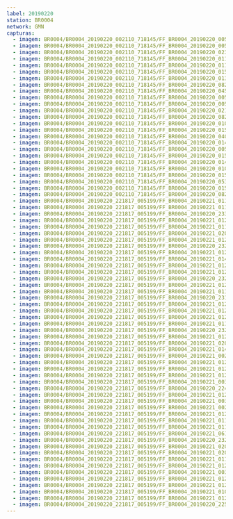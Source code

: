 ```yaml
---
label: 20190220
station: BR0004
network: GMN
capturas:
  - imagem: BR0004/BR0004_20190220_002110_718145/FF_BR0004_20190220_005701_588_0042496.fits_maxpixel.jpg
  - imagem: BR0004/BR0004_20190220_002110_718145/FF_BR0004_20190220_005636_032_0041984.fits_maxpixel.jpg
  - imagem: BR0004/BR0004_20190220_002110_718145/FF_BR0004_20190220_023231_141_0156672.fits_maxpixel.jpg
  - imagem: BR0004/BR0004_20190220_002110_718145/FF_BR0004_20190220_011225_138_0060928.fits_maxpixel.jpg
  - imagem: BR0004/BR0004_20190220_002110_718145/FF_BR0004_20190220_011003_762_0058112.fits_maxpixel.jpg
  - imagem: BR0004/BR0004_20190220_002110_718145/FF_BR0004_20190220_015620_077_0113408.fits_maxpixel.jpg
  - imagem: BR0004/BR0004_20190220_002110_718145/FF_BR0004_20190220_013312_850_0085760.fits_maxpixel.jpg
  - imagem: BR0004/BR0004_20190220_002110_718145/FF_BR0004_20190220_082043_287_0572928.fits_maxpixel.jpg
  - imagem: BR0004/BR0004_20190220_002110_718145/FF_BR0004_20190220_045402_752_0325888.fits_maxpixel.jpg
  - imagem: BR0004/BR0004_20190220_002110_718145/FF_BR0004_20190220_005506_069_0040192.fits_maxpixel.jpg
  - imagem: BR0004/BR0004_20190220_002110_718145/FF_BR0004_20190220_005453_249_0039936.fits_maxpixel.jpg
  - imagem: BR0004/BR0004_20190220_002110_718145/FF_BR0004_20190220_021732_592_0138752.fits_maxpixel.jpg
  - imagem: BR0004/BR0004_20190220_002110_718145/FF_BR0004_20190220_082056_110_0573184.fits_maxpixel.jpg
  - imagem: BR0004/BR0004_20190220_002110_718145/FF_BR0004_20190220_010625_584_0053760.fits_maxpixel.jpg
  - imagem: BR0004/BR0004_20190220_002110_718145/FF_BR0004_20190220_015450_220_0111616.fits_maxpixel.jpg
  - imagem: BR0004/BR0004_20190220_002110_718145/FF_BR0004_20190220_040907_180_0272128.fits_maxpixel.jpg
  - imagem: BR0004/BR0004_20190220_002110_718145/FF_BR0004_20190220_014903_787_0104704.fits_maxpixel.jpg
  - imagem: BR0004/BR0004_20190220_002110_718145/FF_BR0004_20190220_005648_780_0042240.fits_maxpixel.jpg
  - imagem: BR0004/BR0004_20190220_002110_718145/FF_BR0004_20190220_015203_387_0108288.fits_maxpixel.jpg
  - imagem: BR0004/BR0004_20190220_002110_718145/FF_BR0004_20190220_014550_916_0100864.fits_maxpixel.jpg
  - imagem: BR0004/BR0004_20190220_002110_718145/FF_BR0004_20190220_010651_203_0054272.fits_maxpixel.jpg
  - imagem: BR0004/BR0004_20190220_002110_718145/FF_BR0004_20190220_015254_760_0109312.fits_maxpixel.jpg
  - imagem: BR0004/BR0004_20190220_002110_718145/FF_BR0004_20190220_053210_589_0371456.fits_maxpixel.jpg
  - imagem: BR0004/BR0004_20190220_002110_718145/FF_BR0004_20190220_015307_607_0109568.fits_maxpixel.jpg
  - imagem: BR0004/BR0004_20190220_002110_718145/FF_BR0004_20190220_082108_957_0573440.fits_maxpixel.jpg
  - imagem: BR0004/BR0004_20190220_221817_005199/FF_BR0004_20190221_011857_878_0216064.fits_maxpixel.jpg
  - imagem: BR0004/BR0004_20190220_221817_005199/FF_BR0004_20190221_011923_478_0216576.fits_maxpixel.jpg
  - imagem: BR0004/BR0004_20190220_221817_005199/FF_BR0004_20190220_233427_717_0090880.fits_maxpixel.jpg
  - imagem: BR0004/BR0004_20190220_221817_005199/FF_BR0004_20190221_012314_057_0221184.fits_maxpixel.jpg
  - imagem: BR0004/BR0004_20190220_221817_005199/FF_BR0004_20190221_011936_293_0216832.fits_maxpixel.jpg
  - imagem: BR0004/BR0004_20190220_221817_005199/FF_BR0004_20190221_020128_087_0267008.fits_maxpixel.jpg
  - imagem: BR0004/BR0004_20190220_221817_005199/FF_BR0004_20190221_012001_901_0217344.fits_maxpixel.jpg
  - imagem: BR0004/BR0004_20190220_221817_005199/FF_BR0004_20190220_232555_074_0080640.fits_maxpixel.jpg
  - imagem: BR0004/BR0004_20190220_221817_005199/FF_BR0004_20190221_012326_864_0221440.fits_maxpixel.jpg
  - imagem: BR0004/BR0004_20190220_221817_005199/FF_BR0004_20190221_014202_028_0243712.fits_maxpixel.jpg
  - imagem: BR0004/BR0004_20190220_221817_005199/FF_BR0004_20190221_012144_342_0219392.fits_maxpixel.jpg
  - imagem: BR0004/BR0004_20190220_221817_005199/FF_BR0004_20190221_012248_441_0220672.fits_maxpixel.jpg
  - imagem: BR0004/BR0004_20190220_221817_005199/FF_BR0004_20190220_232542_273_0080384.fits_maxpixel.jpg
  - imagem: BR0004/BR0004_20190220_221817_005199/FF_BR0004_20190221_012027_527_0217856.fits_maxpixel.jpg
  - imagem: BR0004/BR0004_20190220_221817_005199/FF_BR0004_20190221_011832_264_0215552.fits_maxpixel.jpg
  - imagem: BR0004/BR0004_20190220_221817_005199/FF_BR0004_20190220_231605_732_0068864.fits_maxpixel.jpg
  - imagem: BR0004/BR0004_20190220_221817_005199/FF_BR0004_20190221_012339_728_0221696.fits_maxpixel.jpg
  - imagem: BR0004/BR0004_20190220_221817_005199/FF_BR0004_20190221_012040_353_0218112.fits_maxpixel.jpg
  - imagem: BR0004/BR0004_20190220_221817_005199/FF_BR0004_20190221_012235_630_0220416.fits_maxpixel.jpg
  - imagem: BR0004/BR0004_20190220_221817_005199/FF_BR0004_20190221_011910_668_0216320.fits_maxpixel.jpg
  - imagem: BR0004/BR0004_20190220_221817_005199/FF_BR0004_20190220_232451_036_0079360.fits_maxpixel.jpg
  - imagem: BR0004/BR0004_20190220_221817_005199/FF_BR0004_20190221_012014_717_0217600.fits_maxpixel.jpg
  - imagem: BR0004/BR0004_20190220_221817_005199/FF_BR0004_20190221_020102_476_0266496.fits_maxpixel.jpg
  - imagem: BR0004/BR0004_20190220_221817_005199/FF_BR0004_20190221_014214_823_0243968.fits_maxpixel.jpg
  - imagem: BR0004/BR0004_20190220_221817_005199/FF_BR0004_20190221_002349_758_0150016.fits_maxpixel.jpg
  - imagem: BR0004/BR0004_20190220_221817_005199/FF_BR0004_20190221_012105_961_0218624.fits_maxpixel.jpg
  - imagem: BR0004/BR0004_20190220_221817_005199/FF_BR0004_20190221_012209_962_0219904.fits_maxpixel.jpg
  - imagem: BR0004/BR0004_20190220_221817_005199/FF_BR0004_20190221_012157_152_0219648.fits_maxpixel.jpg
  - imagem: BR0004/BR0004_20190220_221817_005199/FF_BR0004_20190221_003052_476_0158464.fits_maxpixel.jpg
  - imagem: BR0004/BR0004_20190220_221817_005199/FF_BR0004_20190220_224909_967_0036608.fits_maxpixel.jpg
  - imagem: BR0004/BR0004_20190220_221817_005199/FF_BR0004_20190221_012405_339_0222208.fits_maxpixel.jpg
  - imagem: BR0004/BR0004_20190220_221817_005199/FF_BR0004_20190221_003039_670_0158208.fits_maxpixel.jpg
  - imagem: BR0004/BR0004_20190220_221817_005199/FF_BR0004_20190221_002402_563_0150272.fits_maxpixel.jpg
  - imagem: BR0004/BR0004_20190220_221817_005199/FF_BR0004_20190221_012222_819_0220160.fits_maxpixel.jpg
  - imagem: BR0004/BR0004_20190220_221817_005199/FF_BR0004_20190221_011715_190_0214016.fits_maxpixel.jpg
  - imagem: BR0004/BR0004_20190220_221817_005199/FF_BR0004_20190221_011949_106_0217088.fits_maxpixel.jpg
  - imagem: BR0004/BR0004_20190220_221817_005199/FF_BR0004_20190221_061248_313_0568064.fits_maxpixel.jpg
  - imagem: BR0004/BR0004_20190220_221817_005199/FF_BR0004_20190220_232425_308_0078848.fits_maxpixel.jpg
  - imagem: BR0004/BR0004_20190220_221817_005199/FF_BR0004_20190221_020219_392_0268032.fits_maxpixel.jpg
  - imagem: BR0004/BR0004_20190220_221817_005199/FF_BR0004_20190221_020115_281_0266752.fits_maxpixel.jpg
  - imagem: BR0004/BR0004_20190220_221817_005199/FF_BR0004_20190221_011819_433_0215296.fits_maxpixel.jpg
  - imagem: BR0004/BR0004_20190220_221817_005199/FF_BR0004_20190221_012418_163_0222464.fits_maxpixel.jpg
  - imagem: BR0004/BR0004_20190220_221817_005199/FF_BR0004_20190221_003105_321_0158720.fits_maxpixel.jpg
  - imagem: BR0004/BR0004_20190220_221817_005199/FF_BR0004_20190221_012131_580_0219136.fits_maxpixel.jpg
  - imagem: BR0004/BR0004_20190220_221817_005199/FF_BR0004_20190221_012053_153_0218368.fits_maxpixel.jpg
  - imagem: BR0004/BR0004_20190220_221817_005199/FF_BR0004_20190221_010400_238_0198144.fits_maxpixel.jpg
  - imagem: BR0004/BR0004_20190220_221817_005199/FF_BR0004_20190221_012301_275_0220928.fits_maxpixel.jpg
  - imagem: BR0004/BR0004_20190220_221817_005199/FF_BR0004_20190220_225052_447_0038656.fits_maxpixel.jpg
---
```

